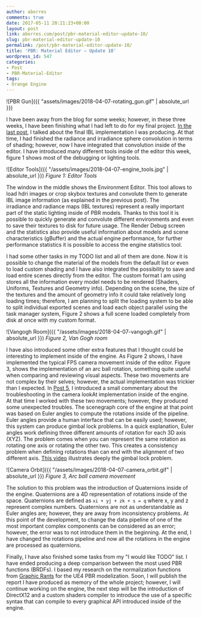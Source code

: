 ```yaml
---
author: aborres
comments: true
date: 2017-05-11 20:21:23+00:00
layout: post
link: aborres.com/post/pbr-material-editor-update-10/
slug: pbr-material-editor-update-10
permalink: /post/pbr-material-editor-update-10/
title: 'PBR: Material Editor – Update 10'
wordpress_id: 547
categories:
- Post
- PBR-Material-Editor
tags:
- Orange Engine
---
```


![PBR Gun]({{ "assets/images/2018-04-07-rotating_gun.gif" | absolute_url }})

I have been away from the blog for some weeks; however, in these three weeks, I have been finishing what I had left to do for my final project. [In the last post](http://aborres.com/post/pbr-material-editor-update-9/), I talked about the final IBL implementation I was producing. At that time, I had finished the radiance and irradiance sphere convolution in terms of shading; however, now I have integrated that convolution inside of the editor. I have introduced many different tools inside of the editor this week, figure 1 shows most of the debugging or lighting tools.


![Editor Tools]({{ "/assets/images/2018-04-07-engine_tools.jpg" | absolute_url }})
*Figure 1: Editor Tools*


The window in the middle shows the Environment Editor. This tool allows to load hdri images or crop skybox textures and convolute them to generate IBL image information (as explained in the previous post). The irradiance and radiance maps (IBL textures) represent a really important part of the static lighting inside of PBR models. Thanks to this tool it is possible to quickly generate and convolute different environments and even to save their textures to disk for future usage. The Render Debug screen and the statistics also provide useful information about models and scene characteristics (gBuffer) and the actual engine performance, for further performance statistics it is possible to access the engine statistics tool.

I had some other tasks in my TODO list and all of them are done. Now it is possible to change the material of the models from the default list or even to load custom shading and I have also integrated the possibility to save and load entire scenes directly from the editor. The custom format I am using stores all the information every model needs to be rendered (Shaders, Uniforms, Textures and Geometry info). Depending on the scene, the size of the textures and the amount of geometry info it could take relatively long loading times; therefore, I am planning to split the loading system to be able to split individual exported scenes and load each object parallel using the task manager system, Figure 2 shows a full scene loaded completely from disk at once with my custom format.

![Vangogh Room]({{ "/assets/images/2018-04-07-vangogh.gif" | absolute_url }})
*Figure 2, Van Gogh room*

I have also introduced some other extra features that I thought could be interesting to implement inside of the engine. As Figure 2 shows, I have implemented the typical FPS camera movement inside of the editor. Figure 3, shows the implementation of an arc ball rotation, something quite useful when comparing and reviewing visual aspects. These two movements are not complex by their selves; however, the actual implementation was trickier than I expected. In [Post 5](http://aborres.com/post/pbr-material-editor-update-5/), I introduced a small commentary about the troubleshooting in the camera lookAt implementation inside of the engine. At that time I worked with these two movements; however, they produced some unexpected troubles. The scenegraph core of the engine at that point was based on Euler angles to compute the rotations inside of the pipeline. Euler angles provide a human interface that can be easily used; however, this system can produce gimbal lock problems. In a quick explanation, Euler angles work defining three different amounts of rotation for each 3D axis (XYZ). The problem comes when you can represent the same rotation as rotating one axis or rotating the other two. This creates a consistency problem when defining rotations than can end with the alignment of two different axis. [This video](https://www.youtube.com/watch?v=zc8b2Jo7mno) illustrates deeply the gimbal lock problem.

![Camera Orbit]({{ "/assets/images/2018-04-07-camera_orbit.gif" | absolute_url }})
*Figure 3, Arc ball camera movement*

The solution to this problem was the introduction of Quaternions inside of the engine. Quaternions are a 4D
representation of rotations inside of the space. Quaternions are defined as ```xi + yj + zk + s = q``` where x, y and z represent complex numbers. Quaternions are not as understandable as Euler angles are; however, they are away from inconsistency problems. At this point of the development, to change the data pipeline of one of the most important complex components can be considered as an error; however, the error was to not introduce them in the beginning. At the end, I have changed the rotations pipeline and now all the rotations in the engine are processed as quaternions.

Finally, I have also finished some tasks from my "I would like TODO" list. I have ended producing a deep comparison between the most used PBR functions (BRDFs). I based my research on the normalization functions from [Graphic Rants](http://graphicrants.blogspot.co.uk/2013/08/specular-brdf-reference.html) for the UE4 PBR modelization. Soon, I will publish the report I have produced as memory of the whole project; however, I will continue working on the engine, the next step will be the introduction of DirectX12 and a custom shaders compiler to introduce the use of a specific syntax that can compile to every graphical API introduced inside of the engine.
